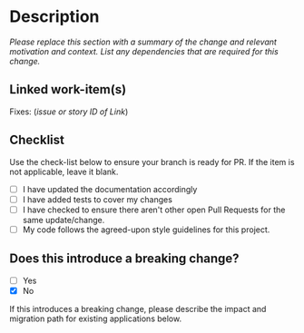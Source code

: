 # Description

*Please replace this section with a summary of the change and relevant motivation and context. List any dependencies that are required for this change.*

## Linked work-item(s)

Fixes: (*issue or story ID of Link*)

## Checklist

Use the check-list below to ensure your branch is ready for PR. If the item is not applicable, leave it blank.

- [ ] I have updated the documentation accordingly
- [ ] I have added tests to cover my changes
- [ ] I have checked to ensure there aren't other open Pull Requests for the same update/change.
- [ ] My code follows the agreed-upon style guidelines for this project.

## Does this introduce a breaking change?

- [ ] Yes
- [X] No

If this introduces a breaking change, please describe the impact and migration path for existing applications below.